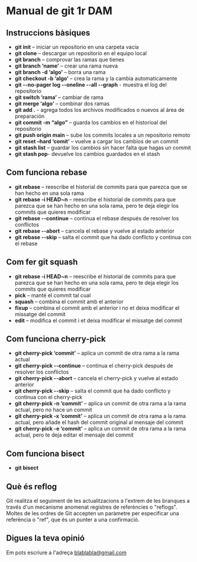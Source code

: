 # Manual de git 1r DAM

## Instruccions bàsiques

- **git init** – iniciar un repositorio en una carpeta vacia
- **git clone** – descargar un repositorio en el equipo local
- **git branch** – comprovar las ramas que tienes
- **git branch ‘name’** – crear una rama nueva
- **git branch -d ‘algo’** – borra una rama
- **git checkout -b ‘algo’** – crea la rama y la cambia automaticamente
- **git --no-pager log --oneline --all --graph** - muestra el log del repositorio
- **git switch ‘rama’** – cambiar de rama
- **git merge ‘algo’** – combinar dos ramas
- **git add .** - agrega todos los archivos modificados o nuevos al área de preparación
- **git commit -m “algo”** – guarda los cambios en el historioal del repositorio
- **git push origin main** – sube los commits locales a un repositorio remoto
- **git reset –hard ‘comit’** – vuelve a cargar los cambios de un commit
- **git stash list** – guardar los cambios sin hacer falta que hagas un commit
- **git stash pop**- devuelve los cambios guardados en el stash

## Com funciona rebase

- **git rebase** – reescribe el historial de commits para que parezca que se han hecho en una sola rama
- **git rebase -i HEAD~n** – reescribe el historial de commits para que parezca que se han hecho en una sola rama, pero te deja elegir los commits que quieres modificar
- **git rebase --continue** – continua el rebase después de resolver los conflictos
- **git rebase --abort** – cancela el rebase y vuelve al estado anterior
- **git rebase --skip** – salta el commit que ha dado conflicto y continua con el rebase

## Com fer git squash

- **git rebase -i HEAD~n** – reescribe el historial de commits para que parezca que se han hecho en una sola rama, pero te deja elegir los commits que quieres modificar
- **pick** – manté el commit tal cual
- **squash** – combina el commit amb el anterior
- **fixup** – combina el commit amb el anterior i no et deixa modificar el missatge del commit
- **edit** – modifica el commit i et deixa modificar el missatge del commit

## Com funciona cherry-pick

- **git cherry-pick ‘commit’** – aplica un commit de otra rama a la rama actual
- **git cherry-pick --continue** – continua el cherry-pick después de resolver los conflictos
- **git cherry-pick --abort** – cancela el cherry-pick y vuelve al estado anterior
- **git cherry-pick --skip** – salta el commit que ha dado conflicto y continua con el cherry-pick
- **git cherry-pick -n ‘commit’** – aplica un commit de otra rama a la rama actual, pero no hace un commit
- **git cherry-pick -x ‘commit’** – aplica un commit de otra rama a la rama actual, pero añade el hash del commit original al mensaje del commit
- **git cherry-pick -e ‘commit’** – aplica un commit de otra rama a la rama actual, pero te deja editar el mensaje del commit

## Com funciona bisect

- **git bisect**

## Què és reflog

Git realitza el seguiment de les actualitzacions a l'extrem de les branques a través d'un mecanisme anomenat registres de referències o "reflogs". Moltes de les ordres de Git accepten un paràmetre per especificar una referència o "ref", que és un punter a una confirmació.

## Digues la teva opinió

Em pots escriure a l'adreça blablabla@gmail.com

